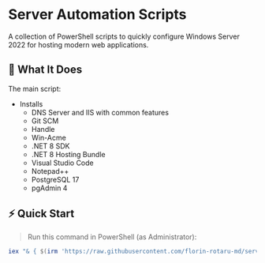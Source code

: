 # Server Automation Scripts

A collection of PowerShell scripts to quickly configure Windows Server 2022 for hosting modern web applications.

## 🎯 What It Does

The main script:

- Installs 
  - DNS Server and IIS with common features
  - Git SCM
  - Handle
  - Win-Acme
  - .NET 8 SDK
  - .NET 8 Hosting Bundle
  - Visual Studio Code
  - Notepad++
  - PostgreSQL 17
  - pgAdmin 4

## ⚡ Quick Start

> Run this command in PowerShell (as Administrator):

```powershell
iex "& { $(irm 'https://raw.githubusercontent.com/florin-rotaru-md/server-automation-scripts/main/{script}.ps1') }"
